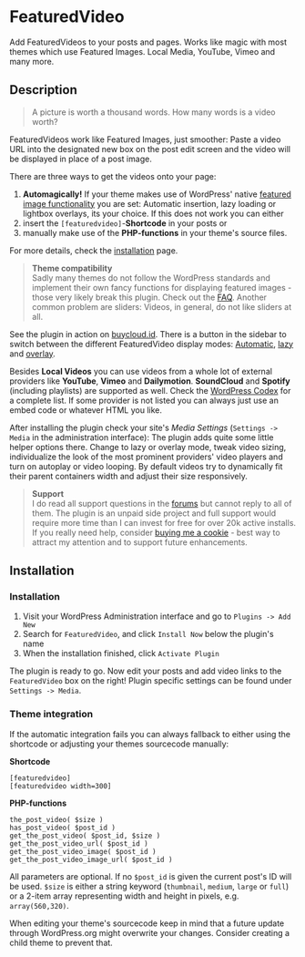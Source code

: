# FeaturedVideo #

Add FeaturedVideos to your posts and pages. Works like magic with most themes which use Featured Images. Local Media, YouTube, Vimeo and many more.



## Description ##
> A picture is worth a thousand words. How many words is a video worth?

FeaturedVideos work like Featured Images, just smoother: Paste a video URL into the designated new box on the post edit screen and the video will be displayed in place of a post image.

There are three ways to get the videos onto your page:

1. **Automagically!** If your theme makes use of WordPress' native [featured image functionality](http://codex.wordpress.org/Post_Thumbnails) you are set: Automatic insertion, lazy loading or lightbox overlays, its your choice. If this does not work you can either
2. insert the `[featuredvideo]`-__Shortcode__ in your posts or
3. manually make use of the __PHP-functions__ in your theme's source files.

For more details, check the [installation](http://wordpress.org/plugins/featuredvideo/installation/) page.

> <strong>Theme compatibility</strong><br>
> Sadly many themes do not follow the WordPress standards and implement their own fancy functions for displaying featured images - those very likely break this plugin. Check out the [FAQ](https://wordpress.org/plugins/featuredvideo/faq/). Another common problem are sliders: Videos, in general, do not like sliders at all.

See the plugin in action on [buycloud.id](https://buycloud.id/wordpress/featuredvideo/). There is a button in the sidebar to switch between the different FeaturedVideo display modes: [Automatic](https://buycloud.id/wordpress/featuredvideo/?setfvpmode=replace), [lazy](https://buycloud.id/wordpress/featuredvideo/?setfvpmode=dynamic) and [overlay](https://buycloud.id/wordpress/featuredvideo/?setfvpmode=overlay).

Besides **Local Videos** you can use videos from a whole lot of external providers like **YouTube**, **Vimeo** and **Dailymotion**. **SoundCloud** and **Spotify** (including playlists) are supported as well. Check the [WordPress Codex](http://codex.wordpress.org/Embeds#Okay.2C_So_What_Sites_Can_I_Embed_From.3F) for a complete list. If some provider is not listed you can always just use an embed code or whatever HTML you like.

After installing the plugin check your site's *Media Settings* (`Settings -> Media` in the administration interface): The plugin adds quite some little helper options there. Change to lazy or overlay mode, tweak video sizing, individualize the look of the most prominent providers' video players and turn on autoplay or video looping. By default videos try to dynamically fit their parent containers width and adjust their size responsively.

> <strong>Support</strong><br>
> I do read all support questions in the [forums](http://wordpress.org/support/plugin/featuredvideo) but cannot reply to all of them. The plugin is an unpaid side project and full support would require more time than I can invest for free for over 20k active installs. If you really need help, consider [buying me a cookie](https://www.paypal.com/cgi-bin/webscr?cmd=_s-xclick&hosted_button_id=AD8UKMQW2DMM6) - best way to attract my attention and to support future enhancements.



## Installation ##

### Installation ###

1. Visit your WordPress Administration interface and go to `Plugins -> Add New`
2. Search for `FeaturedVideo`, and click `Install Now` below the plugin's name
3. When the installation finished, click `Activate Plugin`

The plugin is ready to go. Now edit your posts and add video links to the `FeaturedVideo` box on the right! Plugin specific settings can be found under `Settings -> Media`.

### Theme integration ###

If the automatic integration fails you can always fallback to either using the shortcode or adjusting your themes sourcecode manually:

**Shortcode**

	[featuredvideo]
	[featuredvideo width=300]

**PHP-functions**

	the_post_video( $size )
	has_post_video( $post_id )
	get_the_post_video( $post_id, $size )
	get_the_post_video_url( $post_id )
	get_the_post_video_image( $post_id )
	get_the_post_video_image_url( $post_id )

All parameters are optional. If no `$post_id` is given the current post's ID will be used. `$size` is either a string keyword (`thumbnail`, `medium`, `large` or `full`) or a 2-item array representing width and height in pixels, e.g. `array(560,320)`.

When editing your theme's sourcecode keep in mind that a future update through WordPress.org might overwrite your changes. Consider creating a child theme to prevent that.



